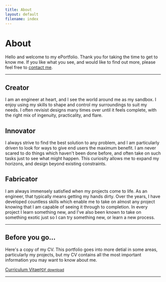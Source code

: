 ```yaml
---
title: About
layout: default
filename: index
---
```


<h1>About</h1>

<p>
  Hello and welcome to my ePortfolio. Thank you for taking the time to get to know me. If you like what you see, and would like to find out more, please feel free to <a href="contact">contact me</a>.
</p>
<hr>

<h2>Creator</h2>
<p>
  I am an engineer at heart, and I see the world around me as my sandbox. I enjoy using my skills to shape and control my surroundings to suit my needs. I often revisist designs many times over until it feels complete, with the right mix of ingenuity, practicality, and flare.
</p>

<h2>Innovator</h2>
<p>
  I always strive to find the best solution to any problem, and I am particularly driven to look for ways to give end users the maximum benefit. I am never scared to do things which haven't been done before, and often take on such tasks just to see what might happen. This curiosity allows me to expand my horizons, and design beyond existing constraints.
</p>

<h2>Fabricator</h2>
<p>
  I am always immensely satisfied when my projects come to life. As an engineer, that typically means getting my hands dirty. Over the years, I have developed countless skills which enable me to take on almost any project knowing that I am capable of seeing it through to completion. In every project I learn something new, and I've also been known to take on something exotic just so I can try something new, or learn a new process.
</p>

<hr>
<h2>Before you go...</h2>
<p>
  Here's a copy of my CV. This portfolio goes into more detial in some areas, particularly my projects, but my CV contains all the most important information you may want to know about me.
</p>

<div class="linkbox">
  <a href="resources/CV_StefanDominicus.pdf" target="_blank">Curriculum Vitae<small>PDF download</small></a>
</div>

<hr>
